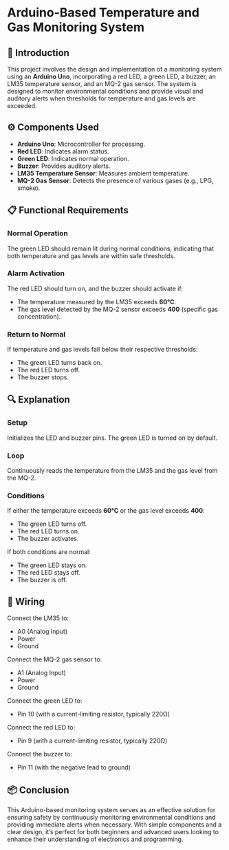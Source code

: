 <!DOCTYPE html>
<html lang="en">
<head>
    <meta charset="UTF-8">
    <meta name="viewport" content="width=device-width, initial-scale=1.0">
    
 
</head>
<body>

<h1>Arduino-Based Temperature and Gas Monitoring System</h1>

<h2>📖 Introduction</h2>
<p>This project involves the design and implementation of a monitoring system using an <strong>Arduino Uno</strong>, incorporating a red LED, a green LED, a buzzer, an LM35 temperature sensor, and an MQ-2 gas sensor. The system is designed to monitor environmental conditions and provide visual and auditory alerts when thresholds for temperature and gas levels are exceeded.</p>

<h2>⚙️ Components Used</h2>
<ul>
    <li><strong>Arduino Uno</strong>: Microcontroller for processing.</li>
    <li><strong>Red LED</strong>: Indicates alarm status.</li>
    <li><strong>Green LED</strong>: Indicates normal operation.</li>
    <li><strong>Buzzer</strong>: Provides auditory alerts.</li>
    <li><strong>LM35 Temperature Sensor</strong>: Measures ambient temperature.</li>
    <li><strong>MQ-2 Gas Sensor</strong>: Detects the presence of various gases (e.g., LPG, smoke).</li>
</ul>

<h2>📋 Functional Requirements</h2>

<h3>Normal Operation</h3>
<p>The green LED should remain lit during normal conditions, indicating that both temperature and gas levels are within safe thresholds.</p>

<h3>Alarm Activation</h3>
<p>The red LED should turn on, and the buzzer should activate if:</p>
<ul>
    <li>The temperature measured by the LM35 exceeds <strong>60°C</strong>.</li>
    <li>The gas level detected by the MQ-2 sensor exceeds <strong>400</strong> (specific gas concentration).</li>
</ul>

<h3>Return to Normal</h3>
<p>If temperature and gas levels fall below their respective thresholds:</p>
<ul>
    <li>The green LED turns back on.</li>
    <li>The red LED turns off.</li>
    <li>The buzzer stops.</li>
</ul>

<h2>🔍 Explanation</h2>

<h3>Setup</h3>
<p>Initializes the LED and buzzer pins. The green LED is turned on by default.</p>

<h3>Loop</h3>
<p>Continuously reads the temperature from the LM35 and the gas level from the MQ-2.</p>

<h3>Conditions</h3>
<p>If either the temperature exceeds <strong>60°C</strong> or the gas level exceeds <strong>400</strong>:</p>
<ul>
    <li>The green LED turns off.</li>
    <li>The red LED turns on.</li>
    <li>The buzzer activates.</li>
</ul>
<p>If both conditions are normal:</p>
<ul>
    <li>The green LED stays on.</li>
    <li>The red LED stays off.</li>
    <li>The buzzer is off.</li>
</ul>

<h2>🔌 Wiring</h2>
<p>Connect the LM35 to:</p>
<ul>
    <li>A0 (Analog Input)</li>
    <li>Power</li>
    <li>Ground</li>
</ul>
<p>Connect the MQ-2 gas sensor to:</p>
<ul>
    <li>A1 (Analog Input)</li>
    <li>Power</li>
    <li>Ground</li>
</ul>
<p>Connect the green LED to:</p>
<ul>
    <li>Pin 10 (with a current-limiting resistor, typically 220Ω)</li>
</ul>
<p>Connect the red LED to:</p>
<ul>
    <li>Pin 9 (with a current-limiting resistor, typically 220Ω)</li>
</ul>
<p>Connect the buzzer to:</p>
<ul>
    <li>Pin 11 (with the negative lead to ground)</li>
</ul>

<h2>📦 Conclusion</h2>
<p>This Arduino-based monitoring system serves as an effective solution for ensuring safety by continuously monitoring environmental conditions and providing immediate alerts when necessary. With simple components and a clear design, it’s perfect for both beginners and advanced users looking to enhance their understanding of electronics and programming.</p>

</body>
</html>
